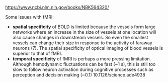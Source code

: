 https://www.ncbi.nlm.nih.gov/books/NBK564320/

Some issues with fMRI:
* **spatial specificity** of BOLD is limited because the vessels form large networks where an increase in the size of vessels at one location will also cause changes in downstream vessels. So even the smallest vessels can change their size in response to the activity of faraway neurons (7). The spatial specificity of optical imaging of blood vessels is superior to that of fMRI.
* **temporal specificity** of fMRI is perhaps a more pressing limitation. Although hemodynamic fluctuations can be fast (~1 s), this is still too slow to follow neuron activation during cognitive processes such as perception and decision making (~0.1) 10.1126/science.ade4938
